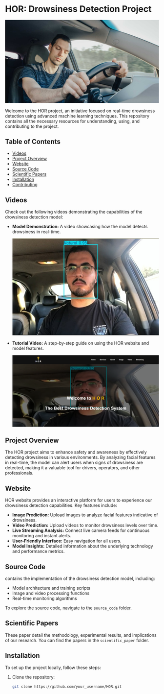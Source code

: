 # HOR: Drowsiness Detection Project

![Drowsiness Detection](github_images/intro.jpg)

Welcome to the HOR project, an initiative focused on real-time drowsiness detection using advanced machine learning techniques. This repository contains all the necessary resources for understanding, using, and contributing to the project.

## Table of Contents

- [Videos](#videos)
- [Project Overview](#project-overview)
- [Website](#website)
- [Source Code](#source-code)
- [Scientific Papers](#scientific-papers)
- [Installation](#installation)
- [Contributing](#contributing)

## Videos

Check out the following videos demonstrating the capabilities of the drowsiness detection model:

- **Model Demonstration:** A video showcasing how the model detects drowsiness in real-time.
  
  [![Model Demonstration](github_images/video_pic.png)](https://youtu.be/E-cnls_1q7U)

- **Tutorial Video:** A step-by-step guide on using the HOR website and model features.
  
  [![Tutorial Video](github_images/home.png)](https://youtu.be/ce0sdXH-I6E)




## Project Overview

The HOR project aims to enhance safety and awareness by effectively detecting drowsiness in various environments. By analyzing facial features in real-time, the model can alert users when signs of drowsiness are detected, making it a valuable tool for drivers, operators, and other professionals.

## Website

HOR website provides an interactive platform for users to experience our drowsiness detection capabilities. Key features include:

- **Image Prediction:** Upload images to analyze facial features indicative of drowsiness.
- **Video Prediction:** Upload videos to monitor drowsiness levels over time.
- **Live Streaming Analysis:** Connect live camera feeds for continuous monitoring and instant alerts.
- **User-Friendly Interface:** Easy navigation for all users.
- **Model Insights:** Detailed information about the underlying technology and performance metrics.


## Source Code

 contains the implementation of the drowsiness detection model, including:

- Model architecture and training scripts
- Image and video processing functions
- Real-time monitoring algorithms

To explore the source code, navigate to the `source_code` folder.

## Scientific Papers

These paper detail the methodology, experimental results, and implications of our research. You can find the papers in the `scientific_paper` folder.

## Installation

To set up the project locally, follow these steps:

1. Clone the repository:
   ```bash
   git clone https://github.com/your_username/HOR.git
